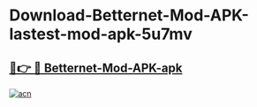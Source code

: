 # Download-Betternet-Mod-APK-lastest-mod-apk-5u7mv

<h2><a href="https://apkcomod.com?title=Betternet-Mod-APK">🔗👉 🔴 Betternet-Mod-APK-apk </a></h2>

[![acn](https://github.com/user-attachments/assets/0f9c940e-d8b0-45ae-aac7-cd30a18b3e1c)](https://apkcomod.com?title=Betternet-Mod-APK)
